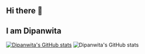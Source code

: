 ## Hi there 👋
## I am Dipanwita 
<!--
**Dip-Bala/Dip-Bala** is a ✨ _special_ ✨ repository because its `README.md` (this file) appears on your GitHub profile.

Here are some ideas to get you started:

- 🔭 I’m currently working on ...
- 🌱 I’m currently learning ...
- 👯 I’m looking to collaborate on ...
- 🤔 I’m looking for help with ...
- 💬 Ask me about ...
- 📫 How to reach me: ...
- 😄 Pronouns: ...
- ⚡ Fun fact: ...
-->
[![Dipanwita's GitHub stats](https://github-readme-stats.vercel.app/api?username=Dip-Bala)](https://github.com/Dip-Bala/github-readme-stats)
![Dipanwita's GitHub stats](https://github-readme-stats.vercel.app/api?username=Dip-Bala&show=reviews,discussions_started,discussions_answered,prs_merged,prs_merged_percentage)
